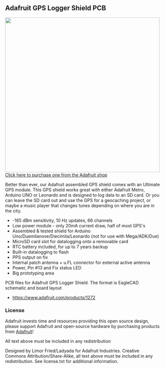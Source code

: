 ## Adafruit GPS Logger Shield PCB
<a href="http://www.adafruit.com/products/1272"><img src="assets/image.jpg?raw=true" width="500px"><br/>
Click here to purchase one from the Adafruit shop</a>

Better than ever, our Adafruit assembled GPS shield comes with an Ultimate GPS module. This GPS shield works great with either Adafruit Metro, Arduino UNO or Leonardo and is designed to log data to an SD card. Or you can leave the SD card out and use the GPS for a geocaching project, or maybe a music player that changes tunes depending on where you are in the city.
 
- -165 dBm sensitivity, 10 Hz updates, 66 channels
- Low power module - only 20mA current draw, half of most GPS's
- Assembled & tested shield for Arduino Uno/Duemilanove/Diecimila/Leonardo (not for use with Mega/ADK/Due)
- MicroSD card slot for datalogging onto a removable card
- RTC battery included, for up to 7 years backup
- Built-in datalogging to flash
- PPS output on fix
- Internal patch antenna + u.FL connector for external active antenna
- Power, Pin #13 and Fix status LED
- Big prototyping area

PCB files for Adafruit GPS Logger Shield. The format is EagleCAD schematic and board layout
- https://www.adafruit.com/products/1272

### License

Adafruit invests time and resources providing this open source design, please support Adafruit and open-source hardware by purchasing products from [Adafruit](https://www.adafruit.com)!

All text above must be included in any redistribution

Designed by Limor Fried/Ladyada for Adafruit Industries.
Creative Commons Attribution/Share-Alike, all text above must be included in any redistribution. 
See license.txt for additional information.
